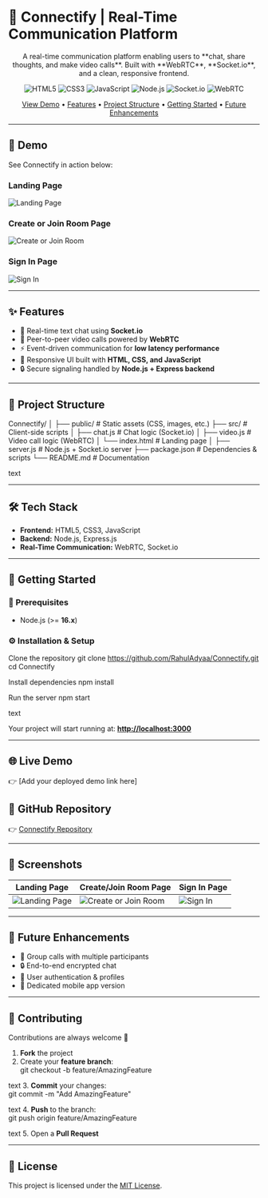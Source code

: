 # 💬 Connectify | Real-Time Communication Platform

<div align="center">
A real-time communication platform enabling users to **chat, share thoughts, and make video calls**.  
Built with **WebRTC**, **Socket.io**, and a clean, responsive frontend.
</div>

<p align="center">
<img src="https://img.shields.io/badge/HTML5-E34F26?style=for-the-badge&logo=html5&logoColor=white" alt="HTML5">
<img src="https://img.shields.io/badge/CSS3-1572B6?style=for-the-badge&logo=css3&logoColor=white" alt="CSS3">
<img src="https://img.shields.io/badge/JavaScript-F7DF1E?style=for-the-badge&logo=javascript&logoColor=black" alt="JavaScript">
<img src="https://img.shields.io/badge/Node.js-339933?style=for-the-badge&logo=node.js&logoColor=white" alt="Node.js">
<img src="https://img.shields.io/badge/Socket.io-010101?style=for-the-badge&logo=socket.io&logoColor=white" alt="Socket.io">
<img src="https://img.shields.io/badge/WebRTC-333333?style=for-the-badge&logo=webrtc&logoColor=white" alt="WebRTC">
</p>

<p align="center">
<a href="#-demo">View Demo</a> •
<a href="#-features">Features</a> •
<a href="#-project-structure">Project Structure</a> •
<a href="#-getting-started">Getting Started</a> •
<a href="#-future-enhancements">Future Enhancements</a>
</p>

---

## 🚀 Demo

See Connectify in action below:

### Landing Page  
![Landing Page](attached_image:2)

### Create or Join Room Page  
![Create or Join Room](attached_image:1)

### Sign In Page  
![Sign In](attached_image:3)

---

## ✨ Features

- 💬 Real-time text chat using **Socket.io**
- 🎥 Peer-to-peer video calls powered by **WebRTC**
- ⚡ Event-driven communication for **low latency performance**
- 📱 Responsive UI built with **HTML, CSS, and JavaScript**
- 🔒 Secure signaling handled by **Node.js + Express backend**

---

## 📂 Project Structure

Connectify/
│
├── public/ # Static assets (CSS, images, etc.)
├── src/ # Client-side scripts
│ ├── chat.js # Chat logic (Socket.io)
│ ├── video.js # Video call logic (WebRTC)
│ └── index.html # Landing page
│
├── server.js # Node.js + Socket.io server
├── package.json # Dependencies & scripts
└── README.md # Documentation

text

---

## 🛠️ Tech Stack

- **Frontend:** HTML5, CSS3, JavaScript
- **Backend:** Node.js, Express.js
- **Real-Time Communication:** WebRTC, Socket.io

---

## 🚀 Getting Started

### 🔑 Prerequisites

- Node.js (>= **16.x**)

### ⚙️ Installation & Setup

Clone the repository
git clone https://github.com/RahulAdyaa/Connectify.git
cd Connectify

Install dependencies
npm install

Run the server
npm start

text

Your project will start running at: [**http://localhost:3000**](http://localhost:3000)

---

## 🌐 Live Demo

👉 [Add your deployed demo link here]

## 🔗 GitHub Repository

👉 [Connectify Repository](https://github.com/RahulAdyaa/Connectify)

---

## 📸 Screenshots

| Landing Page              | Create/Join Room Page         | Sign In Page                 |
|---------------------------|------------------------------|------------------------------|
| ![Landing Page](attached_image:2) | ![Create or Join Room](attached_image:1) | ![Sign In](attached_image:3) |

---

## 🔮 Future Enhancements

- 👥 Group calls with multiple participants
- 🔒 End-to-end encrypted chat
- 👤 User authentication & profiles
- 📱 Dedicated mobile app version

---

## 🤝 Contributing

Contributions are always welcome 🚀

1. **Fork** the project  
2. Create your **feature branch**:  
git checkout -b feature/AmazingFeature

text
3. **Commit** your changes:  
git commit -m "Add AmazingFeature"

text
4. **Push** to the branch:  
git push origin feature/AmazingFeature

text
5. Open a **Pull Request**

---

## 📄 License

This project is licensed under the [MIT License](LICENSE).
